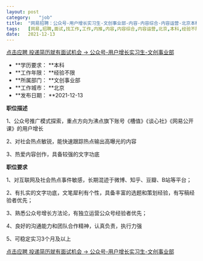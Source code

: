 ```yaml
---
layout:	post
category:	"job"
title:	"网易招聘：公众号-用户增长实习生-文创事业部-内容-内容综合-内容运营-北京本科经验不限"
tags:	[网易,招聘,面试,找工作,工作,内推,内容,内容综合,内容运营,北京,本科,经验不限]
date:	2021-12-13
---
```


[点击应聘 投递简历就有面试机会 ->  公众号-用户增长实习生-文创事业部](http://mobile.bole.netease.com/bole/boleDetail?id=34878&employeeId=346f03c3cda5f04c&key=all)



- **学历要求： **本科
- **工作年限： **经验不限
- **所属部门： **文创事业部
- **工作城市： **北京
- **发布日期： **2021-12-13



**职位描述**

1、公众号推广模式探索，重点方向为沸点旗下账号《槽值》《谈心社》《网易公开课》的用户增长

2、对社会热点敏锐，能快速跟踪热点输出高曝光的内容

3、热爱内容创作，具备较强的文字功底



**职位要求**

1、对互联网及社会热点事件敏感，长期混迹于微博、知乎、豆瓣、B站等平台；

2、有扎实的文字功底，文笔犀利有个性，具备丰富的选题和策划经验，有写稿经验者优先；

3、熟悉公众号增长方法论，有独立运营公众号经验者优先；

4、良好的沟通能力和团队合作精神，认真负责，执行力强

5、可稳定实习3个月及以上



[点击应聘 投递简历就有面试机会 ->  公众号-用户增长实习生-文创事业部](http://mobile.bole.netease.com/bole/boleDetail?id=34878&employeeId=346f03c3cda5f04c&key=all)